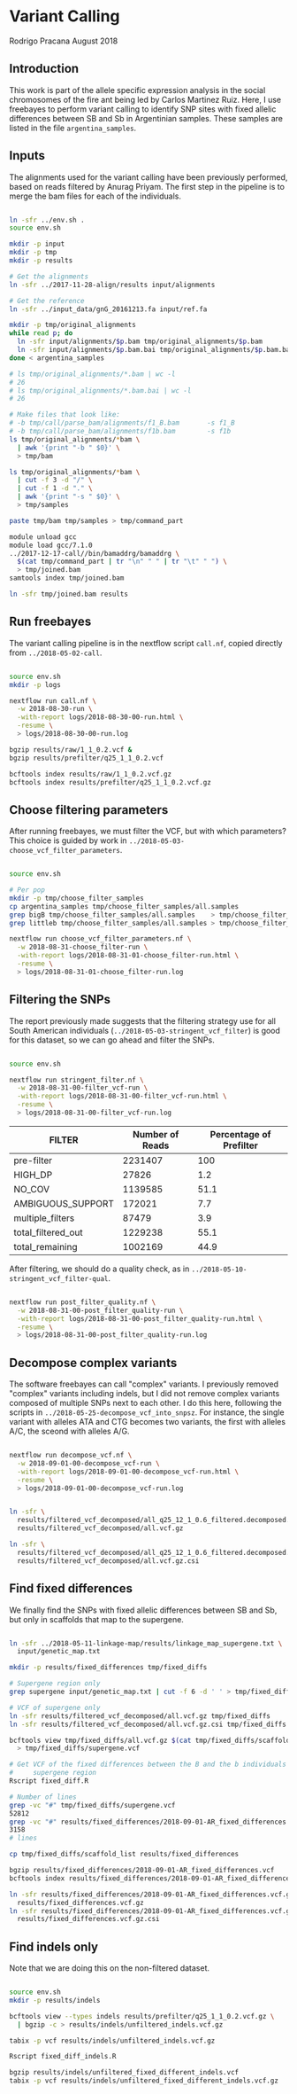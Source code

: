 # Variant Calling

Rodrigo Pracana
August 2018

## Introduction

This work is part of the allele specific expression analysis in the social chromosomes of the fire ant being led by Carlos Martinez Ruiz. Here, I use freebayes to perform variant calling to identify SNP sites with fixed allelic differences between SB and Sb in Argentinian samples. These samples are listed in the file `argentina_samples`.

## Inputs

The alignments used for the variant calling have been previously performed, based on reads filtered by Anurag Priyam. The first step in the pipeline is to merge the bam files for each of the individuals.

```sh

ln -sfr ../env.sh .
source env.sh

mkdir -p input
mkdir -p tmp
mkdir -p results

# Get the alignments
ln -sfr ../2017-11-28-align/results input/alignments

# Get the reference
ln -sfr ../input_data/gnG_20161213.fa input/ref.fa

mkdir -p tmp/original_alignments
while read p; do
  ln -sfr input/alignments/$p.bam tmp/original_alignments/$p.bam
  ln -sfr input/alignments/$p.bam.bai tmp/original_alignments/$p.bam.bai
done < argentina_samples

# ls tmp/original_alignments/*.bam | wc -l
# 26
# ls tmp/original_alignments/*.bam.bai | wc -l
# 26

# Make files that look like:
# -b tmp/call/parse_bam/alignments/f1_B.bam       -s f1_B
# -b tmp/call/parse_bam/alignments/f1b.bam        -s f1b
ls tmp/original_alignments/*bam \
  | awk '{print "-b " $0}' \
  > tmp/bam

ls tmp/original_alignments/*bam \
  | cut -f 3 -d "/" \
  | cut -f 1 -d "." \
  | awk '{print "-s " $0}' \
  > tmp/samples

paste tmp/bam tmp/samples > tmp/command_part

module unload gcc
module load gcc/7.1.0
../2017-12-17-call//bin/bamaddrg/bamaddrg \
  $(cat tmp/command_part | tr "\n" " " | tr "\t" " ") \
  > tmp/joined.bam
samtools index tmp/joined.bam

ln -sfr tmp/joined.bam results


```

## Run freebayes

The variant calling pipeline is in the nextflow script `call.nf`, copied directly from `../2018-05-02-call`.

```sh

source env.sh
mkdir -p logs

nextflow run call.nf \
  -w 2018-08-30-run \
  -with-report logs/2018-08-30-00-run.html \
  -resume \
  > logs/2018-08-30-00-run.log

bgzip results/raw/1_1_0.2.vcf &
bgzip results/prefilter/q25_1_1_0.2.vcf

bcftools index results/raw/1_1_0.2.vcf.gz
bcftools index results/prefilter/q25_1_1_0.2.vcf.gz

```

## Choose filtering parameters

After running freebayes, we must filter the VCF, but with which parameters? This choice is guided by work in `../2018-05-03-choose_vcf_filter_parameters`.

```sh

source env.sh

# Per pop
mkdir -p tmp/choose_filter_samples
cp argentina_samples tmp/choose_filter_samples/all.samples
grep bigB tmp/choose_filter_samples/all.samples    > tmp/choose_filter_samples/bb.samples
grep littleb tmp/choose_filter_samples/all.samples > tmp/choose_filter_samples/lb.samples

nextflow run choose_vcf_filter_parameters.nf \
  -w 2018-08-31-choose_filter-run \
  -with-report logs/2018-08-31-01-choose_filter-run.html \
  -resume \
  > logs/2018-08-31-01-choose_filter-run.log

```

## Filtering the SNPs

The report previously made suggests that the filtering strategy use for all South American individuals (`../2018-05-03-stringent_vcf_filter`) is good for this dataset, so we can go ahead and filter the SNPs.

```sh

source env.sh

nextflow run stringent_filter.nf \
  -w 2018-08-31-00-filter_vcf-run \
  -with-report logs/2018-08-31-00-filter_vcf-run.html \
  -resume \
  > logs/2018-08-31-00-filter_vcf-run.log

```

FILTER | Number of Reads | Percentage of Prefilter
--- | --- | ---
pre-filter | 2231407 | 100
HIGH_DP | 27826 | 1.2
NO_COV | 1139585 | 51.1
AMBIGUOUS_SUPPORT | 172021 | 7.7
multiple_filters | 87479 | 3.9
total_filtered_out | 1229238 | 55.1
total_remaining | 1002169 | 44.9

After filtering, we should do a quality check, as in `../2018-05-10-stringent_vcf_filter-qual`.

```sh

nextflow run post_filter_quality.nf \
  -w 2018-08-31-00-post_filter_quality-run \
  -with-report logs/2018-08-31-00-post_filter_quality-run.html \
  -resume \
  > logs/2018-08-31-00-post_filter_quality-run.log


```

## Decompose complex variants

The software freebayes can call "complex" variants. I previously removed "complex" variants including indels, but I did not remove complex variants composed of multiple SNPs next to each other. I do this here, following the scripts in `../2018-05-25-decompose_vcf_into_snpsz`. For instance, the single variant with alleles ATA and CTG becomes two variants, the first with alleles A/C, the sceond with alleles A/G.


```sh

nextflow run decompose_vcf.nf \
  -w 2018-09-01-00-decompose_vcf-run \
  -with-report logs/2018-09-01-00-decompose_vcf-run.html \
  -resume \
  > logs/2018-09-01-00-decompose_vcf-run.log


ln -sfr \
  results/filtered_vcf_decomposed/all_q25_12_1_0.6_filtered.decomposed.vcf.gz \
  results/filtered_vcf_decomposed/all.vcf.gz

ln -sfr \
  results/filtered_vcf_decomposed/all_q25_12_1_0.6_filtered.decomposed.vcf.gz.csi \
  results/filtered_vcf_decomposed/all.vcf.gz.csi

```

## Find fixed differences

We finally find the SNPs with fixed allelic differences between SB and Sb, but only in scaffolds that map to the supergene.

```sh

ln -sfr ../2018-05-11-linkage-map/results/linkage_map_supergene.txt \
  input/genetic_map.txt

mkdir -p results/fixed_differences tmp/fixed_diffs

# Supergene region only
grep supergene input/genetic_map.txt | cut -f 6 -d ' ' > tmp/fixed_diffs/scaffold_list

# VCF of supergene only
ln -sfr results/filtered_vcf_decomposed/all.vcf.gz tmp/fixed_diffs
ln -sfr results/filtered_vcf_decomposed/all.vcf.gz.csi tmp/fixed_diffs

bcftools view tmp/fixed_diffs/all.vcf.gz $(cat tmp/fixed_diffs/scaffold_list | tr '\n' ' ') \
  > tmp/fixed_diffs/supergene.vcf

# Get VCF of the fixed differences between the B and the b individuals in the
#     supergene region
Rscript fixed_diff.R

# Number of lines
grep -vc "#" tmp/fixed_diffs/supergene.vcf
52812
grep -vc "#" results/fixed_differences/2018-09-01-AR_fixed_differences.vcf
3158
# lines

cp tmp/fixed_diffs/scaffold_list results/fixed_differences

bgzip results/fixed_differences/2018-09-01-AR_fixed_differences.vcf
bcftools index results/fixed_differences/2018-09-01-AR_fixed_differences.vcf.gz

ln -sfr results/fixed_differences/2018-09-01-AR_fixed_differences.vcf.gz \
  results/fixed_differences.vcf.gz
ln -sfr results/fixed_differences/2018-09-01-AR_fixed_differences.vcf.gz.csi \
  results/fixed_differences.vcf.gz.csi

```

## Find indels only

Note that we are doing this on the non-filtered dataset.

```sh

source env.sh
mkdir -p results/indels

bcftools view --types indels results/prefilter/q25_1_1_0.2.vcf.gz \
  | bgzip -c > results/indels/unfiltered_indels.vcf.gz

tabix -p vcf results/indels/unfiltered_indels.vcf.gz

Rscript fixed_diff_indels.R

bgzip results/indels/unfiltered_fixed_different_indels.vcf
tabix -p vcf results/indels/unfiltered_fixed_different_indels.vcf.gz

```
